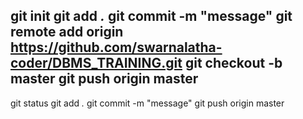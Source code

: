 git init
git add *.*
git commit -m "message"
git remote add origin https://github.com/swarnalatha-coder/DBMS_TRAINING.git
git checkout -b master
git push origin master
----------------------------------------
git status
git add *.*
git commit -m "message"
git push origin master
